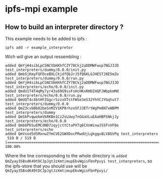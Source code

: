 # ipfs-mpi example

## How to build an interpreter directory ?

This example needs to be added to ipfs :

```
ipfs add -r example_interpretor
```

Wich will give an output ressembling :

```
added QmYjH4sibLpCSNCVbHXhfCZY78Ckj2aDDMWFwup7NGJ3JD test_interpreters/dummy/0.0.0/init.py
added Qmb5jKmyFQFDceBXLCkjdfQbJrJ5fQ6KLGJHESTJ8E5mZo test_interpreters/dummy/0.0.0/run.py
added QmYjH4sibLpCSNCVbHXhfCZY78Ckj2aDDMWFwup7NGJ3JD test_interpreters/echo/0.0.0/init.py
added QmdU1T4T4qMy7yr43s69G9ssFsHcHKxRHDZ4QFJWbpkmMd test_interpreters/echo/0.0.0/run.py
added QmUQT4c4btHFZGgcrSzzxXTstFWSe3eS32YhVCJYGqtut7 test_interpreters/dummy/0.0.0
added QmZ3cvbBb82beSnMZV1KP8rhzoSFJJETrtWgPm8N7xWBPM test_interpreters/dummy
added QmSkPvqwokmVkRKBe1Cz2sLUwy7nGGaVLuEAaHBPSNkjJy test_interpreters/echo/0.0.0
added QmbbPbSuEMCdND7zqyjcttCtaPXTq6CXnWinwJS5FnVF8e test_interpreters/echo
added QmVsod5dSMxnwZfmCVE2GWXDocPRwdUjLgkggx8LV8GVPq test_interpreters
 519 B / 519 B [======================================================================================================================================] 100.00%
```

Where the line corresponding to the whole directory is `added QmZyay35BsdK49tDCJpJgtJzXmtimupEbvWgisFbnPpvyi test_interpreters`, so the ipfs-store that you should use will be `QmZyay35BsdK49tDCJpJgtJzXmtimupEbvWgisFbnPpvyi/`
